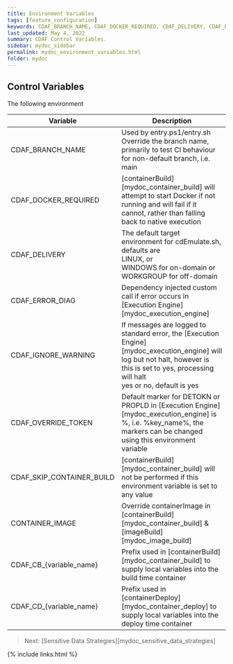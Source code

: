 ```yaml
---
title: Environment Variables
tags: [feature_configuration]
keywords: CDAF_BRANCH_NAME, CDAF_DOCKER_REQUIRED, CDAF_DELIVERY, CDAF_ERROR_DIAG, CDAF_IGNORE_WARNING, CDAF_OVERRIDE_TOKEN, CDAF_SKIP_CONTAINER_BUILD, CONTAINER_IMAGE, CDAF_CB_, CDAF_CD_
last_updated: May 4, 2022
summary: CDAF Control Variables.
sidebar: mydoc_sidebar
permalink: mydoc_environment_variables.html
folder: mydoc
---
```


## Control Variables

The following environment 

| Variable                  | Description
|---------------------------|------------
| CDAF_BRANCH_NAME          | Used by entry.ps1/entry.sh <br/>Override the branch name, primarily to test CI behaviour for non-default branch, i.e. main
| CDAF_DOCKER_REQUIRED      | [containerBuild][mydoc_container_build] will attempt to start Docker if not running and will fail if it cannot, rather than falling back to native execution
| CDAF_DELIVERY             | The default target environment for cdEmulate.sh, defaults are <br/>LINUX, or<br/> WINDOWS for on-domain or WORKGROUP for off-domain
| CDAF_ERROR_DIAG           | Dependency injected custom call if error occurs in [Execution Engine][mydoc_execution_engine]
| CDAF_IGNORE_WARNING       | If messages are logged to standard error, the [Execution Engine][mydoc_execution_engine] will log but not halt, however is this is set to yes, processing will halt <br/>yes or no, default is yes
| CDAF_OVERRIDE_TOKEN       | Default marker for DETOKN or PROPLD in [Execution Engine][mydoc_execution_engine] is %, i.e. %key_name%, the markers can be changed using this environment variable
| CDAF_SKIP_CONTAINER_BUILD | [containerBuild][mydoc_container_build] will not be performed if this environment variable is set to any value
| CONTAINER_IMAGE           | Override containerImage in [containerBuild][mydoc_container_build] & [imageBuild][mydoc_image_build]
| CDAF_CB_{variable_name}   | Prefix used in [containerBuild][mydoc_container_build] to supply local variables into the build time container
| CDAF_CD_{variable_name}   | Prefix used in [containerDeploy][mydoc_container_deploy] to supply local variables into the deploy time container

> Next: [Sensitive Data Strategies][mydoc_sensitive_data_strategies]

{% include links.html %}
